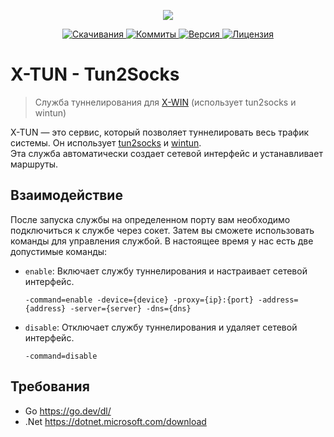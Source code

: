 <p align="center"><a href="https://www.localzet.com" target="_blank">
  <img src="https://static.zorin.space/media/logos/ZorinProjectsSP.svg">
</a></p>

<p align="center">
  <a href="https://github.com/localzet/x-win/releases">
  <img src="https://img.shields.io/github/downloads/localzet/x-win/total.svg?label=%D0%A1%D0%BA%D0%B0%D1%87%D0%B8%D0%B2%D0%B0%D0%BD%D0%B8%D1%8F" alt="Скачивания">
</a>
  <a href="https://github.com/localzet/x-win">
  <img src="https://img.shields.io/github/commit-activity/t/localzet/x-win?label=%D0%9A%D0%BE%D0%BC%D0%BC%D0%B8%D1%82%D1%8B" alt="Коммиты">
</a>
  <a href="https://github.com/localzet/x-win/releases/latest">
  <img src="https://img.shields.io/github/v/release/localzet/x-win?label=%D0%92%D0%B5%D1%80%D1%81%D0%B8%D1%8F" alt="Версия">
</a>
  <a href="https://github.com/localzet/x-win">
  <img src="https://img.shields.io/github/license/localzet/x-win?label=%D0%9B%D0%B8%D1%86%D0%B5%D0%BD%D0%B7%D0%B8%D1%8F" alt="Лицензия">
</a>
</p>

# X-TUN - Tun2Socks

> Служба туннелирования для [X-WIN](https://github.com/localzet/x-win) (использует tun2socks и wintun)

X-TUN — это сервис, который позволяет туннелировать весь трафик системы. Он использует [tun2socks](https://github.com/xjasonlyu/tun2socks) и [wintun](https://www.wintun.net).<br/>
Эта служба автоматически создает сетевой интерфейс и устанавливает маршруты.

## Взаимодействие

После запуска службы на определенном порту вам необходимо подключиться к службе через сокет. Затем вы сможете использовать команды для управления службой. В настоящее время у нас есть две допустимые команды:

- `enable`: Включает службу туннелирования и настраивает сетевой интерфейс.
    ```
    -command=enable -device={device} -proxy={ip}:{port} -address={address} -server={server} -dns={dns}
    ```
- `disable`: Отключает службу туннелирования и удаляет сетевой интерфейс.
    ```
    -command=disable
    ```

## Требования

- Go https://go.dev/dl/
- .Net https://dotnet.microsoft.com/download
